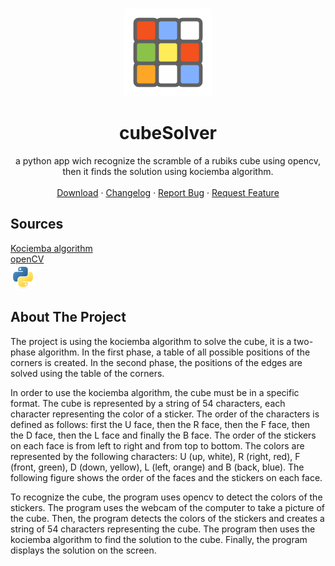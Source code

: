 <a name="readme-top"></a>

<!-- PROJECT LOGO -->

<br />
<div align="center">
<a href="https://github.com/quentinformatique/cubeSolver">
<img src="images/logo.png" alt="Logo" width="140" height="140">
</a>

<h1 align=\"center\">cubeSolver</h1>
<p align="center">
a python app wich recognize the scramble of a rubiks cube using opencv, then it finds the solution using kociemba algorithm.
<br /> 
 
<br /> 
<a href="https://github.com/quentinformatique/cubeSolver/releases/latest">Download</a>
·
<a href="https://github.com/quentinformatique/cubeSolver/blob/master/CHANGELOG.md">Changelog</a>
·
<a href="https://github.com/quentinformatique/cubeSolver/issues/new/choose">Report Bug</a>
·
<a href="https://github.com/quentinformatique/cubeSolver/issues/new/choose">Request Feature</a>
</p> 
</div>

## Sources

<a href="https://pypi.org/project/kociemba/">Kociemba algorithm</a></br>
<a href="https://pypi.org/project/opencv-python/">openCV</a></br>
<img src="https://raw.githubusercontent.com/devicons/devicon/master/icons/python/python-original.svg" alt="python" width="40" height="40"/>

## About The Project <br>

The project is using the kociemba algorithm to solve the cube, it is a two-phase algorithm. In the first phase, a table of all possible positions of the corners is created. In the second phase, the positions of the edges are solved using the table of the corners.

In order to use the kociemba algorithm, the cube must be in a specific format. The cube is represented by a string of 54 characters, each character representing the color of a sticker. The order of the characters is defined as follows: first the U face, then the R face, then the F face, then the D face, then the L face and finally the B face. The order of the stickers on each face is from left to right and from top to bottom. The colors are represented by the following characters: U (up, white), R (right, red), F (front, green), D (down, yellow), L (left, orange) and B (back, blue). The following figure shows the order of the faces and the stickers on each face.

To recognize the cube, the program uses opencv to detect the colors of the stickers. The program uses the webcam of the computer to take a picture of the cube. Then, the program detects the colors of the stickers and creates a string of 54 characters representing the cube. The program then uses the kociemba algorithm to find the solution to the cube. Finally, the program displays the solution on the screen.
